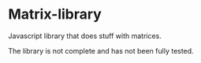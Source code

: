# Matrix-library
Javascript library that does stuff with matrices.

The library is not complete and has not been fully tested.
